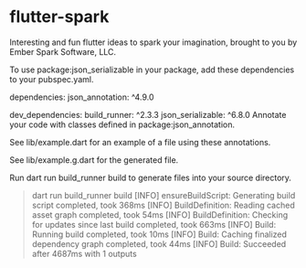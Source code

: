 # flutter-spark
Interesting and fun flutter ideas to spark your imagination, brought to you by Ember Spark Software, LLC.


To use package:json_serializable in your package, add these dependencies to your pubspec.yaml.

dependencies:
  json_annotation: ^4.9.0

dev_dependencies:
  build_runner: ^2.3.3
  json_serializable: ^6.8.0
Annotate your code with classes defined in package:json_annotation.

See lib/example.dart for an example of a file using these annotations.

See lib/example.g.dart for the generated file.

Run dart run build_runner build to generate files into your source directory.

> dart run build_runner build
[INFO] ensureBuildScript: Generating build script completed, took 368ms
[INFO] BuildDefinition: Reading cached asset graph completed, took 54ms
[INFO] BuildDefinition: Checking for updates since last build completed, took 663ms
[INFO] Build: Running build completed, took 10ms
[INFO] Build: Caching finalized dependency graph completed, took 44ms
[INFO] Build: Succeeded after 4687ms with 1 outputs
